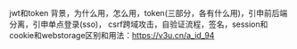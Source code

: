 jwt和token
背景，为什么用，怎么用，token(三部分，各有什么用)，引申前后端分离，引申单点登录(sso)，
csrf跨域攻击，自验证流程，签名，session和cookie和webstorage区别和用法：https://v3u.cn/a_id_94